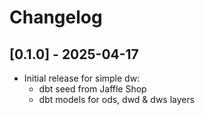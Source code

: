 # Changelog

## [0.1.0] - 2025-04-17

  - Initial release for simple dw:
    - dbt seed from Jaffle Shop
    - dbt models for ods, dwd & dws layers
